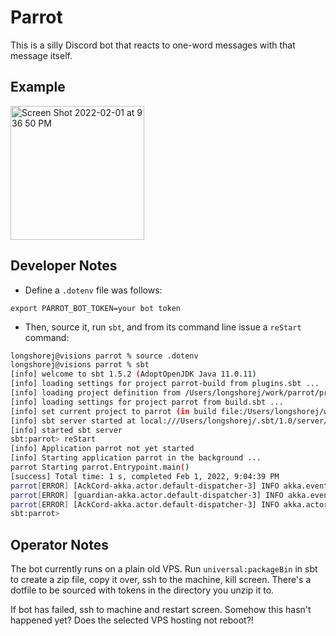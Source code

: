 # Parrot

This is a silly Discord bot that reacts to one-word messages with that message itself.

## Example

<img width="214" alt="Screen Shot 2022-02-01 at 9 36 50 PM" src="https://user-images.githubusercontent.com/515201/152089447-30c05444-c359-4838-8f1c-180f94908dc6.png">

## Developer Notes

* Define a `.dotenv` file was follows:

```
export PARROT_BOT_TOKEN=your bot token
```

* Then, source it, run `sbt`, and from its command line issue a `reStart` command:

```bash
longshorej@visions parrot % source .dotenv
longshorej@visions parrot % sbt
[info] welcome to sbt 1.5.2 (AdoptOpenJDK Java 11.0.11)
[info] loading settings for project parrot-build from plugins.sbt ...
[info] loading project definition from /Users/longshorej/work/parrot/project
[info] loading settings for project parrot from build.sbt ...
[info] set current project to parrot (in build file:/Users/longshorej/work/parrot/)
[info] sbt server started at local:///Users/longshorej/.sbt/1.0/server/88e0ee16f07496fca839/sock
[info] started sbt server
sbt:parrot> reStart
[info] Application parrot not yet started
[info] Starting application parrot in the background ...
parrot Starting parrot.Entrypoint.main()
[success] Total time: 1 s, completed Feb 1, 2022, 9:04:39 PM
parrot[ERROR] [AckCord-akka.actor.default-dispatcher-3] INFO akka.event.slf4j.Slf4jLogger - Slf4jLogger started
parrot[ERROR] [guardian-akka.actor.default-dispatcher-3] INFO akka.event.slf4j.Slf4jLogger - Slf4jLogger started
parrot[ERROR] [AckCord-akka.actor.default-dispatcher-3] INFO akka.actor.ActorSystemImpl - Got WS gateway: wss://gateway.discord.gg
sbt:parrot> 
```
## Operator Notes

The bot currently runs on a plain old VPS. Run `universal:packageBin` in sbt to create a zip file,
copy it over, ssh to the machine, kill screen. There's a dotfile to be sourced with tokens in the
directory you unzip it to.

If bot has failed, ssh to machine and restart screen. Somehow this hasn't happened yet? Does the selected VPS hosting not reboot?!